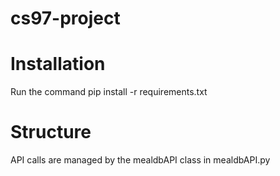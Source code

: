 # cs97-project

# Installation 
Run the command pip install -r requirements.txt

# Structure
API calls are managed by the mealdbAPI class in mealdbAPI.py